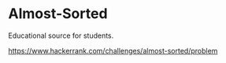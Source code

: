 # Almost-Sorted
Educational source for students.

https://www.hackerrank.com/challenges/almost-sorted/problem
